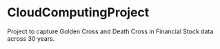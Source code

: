 # CloudComputingProject

Project to capture Golden Cross and Death Cross in Financial Stock data across 30 years.
